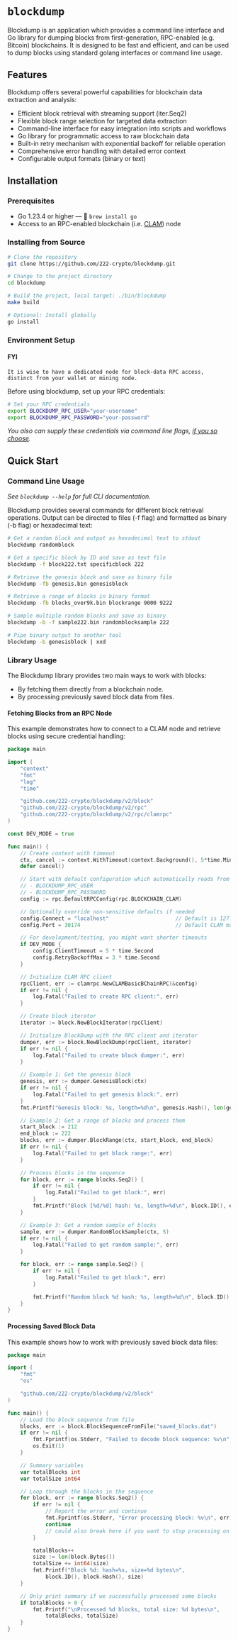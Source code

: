 # `blockdump`

Blockdump is an application which provides a command line interface and Go library for dumping blocks from first-generation, RPC-enabled (e.g. Bitcoin) blockchains. It is designed to be fast and efficient, and can be used to dump blocks using standard golang interfaces or command line usage.

## Features

Blockdump offers several powerful capabilities for blockchain data extraction and analysis:

- Efficient block retrieval with streaming support (iter.Seq2)
- Flexible block range selection for targeted data extraction
- Command-line interface for easy integration into scripts and workflows
- Go library for programmatic access to raw blockchain data
- Built-in retry mechanism with exponential backoff for reliable operation
- Comprehensive error handling with detailed error context
- Configurable output formats (binary or text)

## Installation

### Prerequisites

- Go 1.23.4 or higher — 🍺 `brew install go`
- Access to an RPC-enabled blockchain (i.e. [CLAM](https://github.com/222-crypto/getclams)) node


### Installing from Source

```bash
# Clone the repository
git clone https://github.com/222-crypto/blockdump.git

# Change to the project directory
cd blockdump

# Build the project, local target: ./bin/blockdump
make build

# Optional: Install globally
go install
```


### Environment Setup

#### FYI
```
It is wise to have a dedicated node for block-data RPC access,
distinct from your wallet or mining node.
```

Before using blockdump, set up your RPC credentials:

```bash
# Set your RPC credentials
export BLOCKDUMP_RPC_USER="your-username"
export BLOCKDUMP_RPC_PASSWORD="your-password"
```

_You also can supply these credentials via command line flags, [if you so choose](https://www.netmeister.org/blog/passing-passwords.html)._


## Quick Start

### Command Line Usage

_See `blockdump --help` for full CLI documentation._

Blockdump provides several commands for different block retrieval
operations. Output can be directed to files (-f flag) and
formatted as binary (-b flag) or hexadecimal text:

```bash
# Get a random block and output as hexadecimal text to stdout
blockdump randomblock

# Get a specific block by ID and save as text file
blockdump -f block222.txt specificblock 222

# Retrieve the genesis block and save as binary file
blockdump -fb genesis.bin genesisblock

# Retrieve a range of blocks in binary format
blockdump -fb blocks_over9k.bin blockrange 9000 9222

# Sample multiple random blocks and save as binary
blockdump -b -f sample222.bin randomblocksample 222

# Pipe binary output to another tool
blockdump -b genesisblock | xxd
```

### Library Usage

The Blockdump library provides two main ways to work with blocks:
 - By fetching them directly from a blockchain node.
 - By processing previously saved block data from files.

#### Fetching Blocks from an RPC Node

This example demonstrates how to connect to a CLAM node and retrieve blocks using secure credential handling:
```go
package main

import (
	"context"
	"fmt"
	"log"
	"time"

	"github.com/222-crypto/blockdump/v2/block"
	"github.com/222-crypto/blockdump/v2/rpc"
	"github.com/222-crypto/blockdump/v2/rpc/clamrpc"
)

const DEV_MODE = true

func main() {
	// Create context with timeout
	ctx, cancel := context.WithTimeout(context.Background(), 5*time.Minute)
	defer cancel()

	// Start with default configuration which automatically reads from environment variables:
	// - BLOCKDUMP_RPC_USER
	// - BLOCKDUMP_RPC_PASSWORD
	config := rpc.DefaultRPCConfig(rpc.BLOCKCHAIN_CLAM)

	// Optionally override non-sensitive defaults if needed
	config.Connect = "localhost"                     // Default is 127.0.0.1
	config.Port = 30174                              // Default CLAM mainnet port

	// For development/testing, you might want shorter timeouts
	if DEV_MODE {
		config.ClientTimeout = 5 * time.Second
		config.RetryBackoffMax = 3 * time.Second
	}

	// Initialize CLAM RPC client
	rpcClient, err := clamrpc.NewCLAMBasicBChainRPC(&config)
	if err != nil {
		log.Fatal("Failed to create RPC client:", err)
	}

	// Create block iterator
	iterator := block.NewBlockIterator(rpcClient)

	// Initialize BlockDump with the RPC client and iterator
	dumper, err := block.NewBlockDump(rpcClient, iterator)
	if err != nil {
		log.Fatal("Failed to create block dumper:", err)
	}

	// Example 1: Get the genesis block
	genesis, err := dumper.GenesisBlock(ctx)
	if err != nil {
		log.Fatal("Failed to get genesis block:", err)
	}
	fmt.Printf("Genesis block: %s, length=%d\n", genesis.Hash(), len(genesis.Bytes()))

	// Example 2: Get a range of blocks and process them
	start_block := 212
	end_block := 222
	blocks, err := dumper.BlockRange(ctx, start_block, end_block)
	if err != nil {
		log.Fatal("Failed to get block range:", err)
	}

	// Process blocks in the sequence
	for block, err := range blocks.Seq2() {
		if err != nil {
			log.Fatal("Failed to get block:", err)
		}
		fmt.Printf("Block [%d/%d] hash: %s, length=%d\n", block.ID(), end_block, block.Hash(), len(block.Bytes()))
	}

	// Example 3: Get a random sample of blocks
	sample, err := dumper.RandomBlockSample(ctx, 5)
	if err != nil {
		log.Fatal("Failed to get random sample:", err)
	}

	for block, err := range sample.Seq2() {
		if err != nil {
			log.Fatal("Failed to get block:", err)
		}

		fmt.Printf("Random block %d hash: %s, length=%d\n", block.ID(), block.Hash(), len(block.Bytes()))
	}
}
```

#### Processing Saved Block Data

This example shows how to work with previously saved block data files:
```go
package main

import (
	"fmt"
	"os"

	"github.com/222-crypto/blockdump/v2/block"
)

func main() {
	// Load the block sequence from file
	blocks, err := block.BlockSequenceFromFile("saved_blocks.dat")
	if err != nil {
		fmt.Fprintf(os.Stderr, "Failed to decode block sequence: %v\n", err)
		os.Exit(1)
	}

	// Summary variables
	var totalBlocks int
	var totalSize int64

	// Loop through the blocks in the sequence
	for block, err := range blocks.Seq2() {
		if err != nil {
			// Report the error and continue
			fmt.Fprintf(os.Stderr, "Error processing block: %v\n", err)
			continue
			// could also break here if you want to stop processing on any error
		}

		totalBlocks++
		size := len(block.Bytes())
		totalSize += int64(size)
		fmt.Printf("Block %d: hash=%s, size=%d bytes\n",
			block.ID(), block.Hash(), size)
	}

	// Only print summary if we successfully processed some blocks
	if totalBlocks > 0 {
		fmt.Printf("\nProcessed %d blocks, total size: %d bytes\n",
			totalBlocks, totalSize)
	}
}
```
